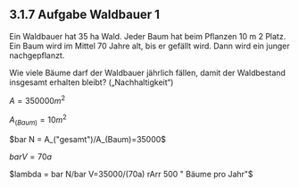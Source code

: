 ## 3.1.7 Aufgabe Waldbauer 1

Ein Waldbauer hat 35 ha Wald. Jeder Baum hat beim Pflanzen 10 m 2 Platz. Ein Baum wird im Mittel 70 Jahre alt, bis er gefällt wird. Dann wird ein junger nachgepflanzt.

Wie viele Bäume darf der Waldbauer jährlich fällen, damit der Waldbestand insgesamt erhalten bleibt? („Nachhaltigkeit“)

$A = 350000m^2$

$A_(Baum) = 10m^2$

$bar N  = A_("gesamt")/A_(Baum)=35000$

$bar V = 70a$

$lambda = bar N/bar V=35000/(70a) rArr 500 " Bäume pro Jahr"$